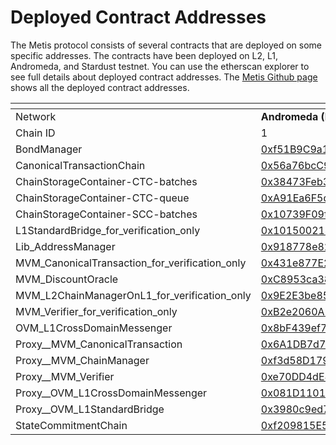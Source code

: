 # Deployed Contract Addresses

The Metis protocol consists of several contracts that are deployed on some specific addresses. The contracts have been deployed on L2, L1, Andromeda, and Stardust testnet. You can use the etherscan explorer to see full details about deployed contract addresses. The [Metis Github page](https://github.com/MetisProtocol/mvm/tree/develop/packages/contracts/deployments) shows all the deployed contract addresses.



<table data-header-hidden><thead><tr><th width="242.33333333333331"></th><th width="247"></th><th></th></tr></thead><tbody><tr><td>Network</td><td><strong>Andromeda (Mainnet)</strong></td><td><strong>Goerli (Testnet)</strong></td></tr><tr><td>Chain ID</td><td>1</td><td>5</td></tr><tr><td>BondManager</td><td><a href="https://etherscan.io/address/0xf51B9C9a1c12e7E48BEC15DC358D0C1f0d7Eb3be">0xf51B9C9a1c12e7E48BEC15DC358D0C1f0d7Eb3be</a></td><td><a href="https://goerli.etherscan.io/address/0x68c39fc25cd754009C87B3160D5Fc9c155A6dFb9">0x68c39fc25cd754009C87B3160D5Fc9c155A6dFb9</a></td></tr><tr><td>CanonicalTransactionChain</td><td><a href="https://etherscan.io/address/0x56a76bcC92361f6DF8D75476feD8843EdC70e1C9">0x56a76bcC92361f6DF8D75476feD8843EdC70e1C9</a></td><td><a href="https://goerli.etherscan.io/address/0x6Aec60fc997B4e2931b892398517b56F7b3C48Dd">0x6Aec60fc997B4e2931b892398517b56F7b3C48Dd</a></td></tr><tr><td>ChainStorageContainer-CTC-batches</td><td><a href="https://etherscan.io/address/0x38473Feb3A6366757A249dB2cA4fBB2C663416B7">0x38473Feb3A6366757A249dB2cA4fBB2C663416B7</a></td><td><a href="https://goerli.etherscan.io/address/0x6782E5641Ba2D8036Db827B42744f0a93Dd45f07">0x6782E5641Ba2D8036Db827B42744f0a93Dd45f07</a></td></tr><tr><td>ChainStorageContainer-CTC-queue</td><td><a href="https://etherscan.io/address/0xA91Ea6F5d1EDA8e6686639d6C88b309cF35D2E57">0xA91Ea6F5d1EDA8e6686639d6C88b309cF35D2E57</a></td><td><a href="https://goerli.etherscan.io/address/0x65d84E31C6958D6b46686DDfe894Dd35B8876F11">0x65d84E31C6958D6b46686DDfe894Dd35B8876F11</a></td></tr><tr><td>ChainStorageContainer-SCC-batches</td><td><a href="https://etherscan.io/address/0x10739F09f6e62689c0aA8A1878816de9e166d6f9">0x10739F09f6e62689c0aA8A1878816de9e166d6f9</a></td><td><a href="https://goerli.etherscan.io/address/0x553417fEB2B366c7a4f9aAa2C8B9330CAFfd95E4">0x553417fEB2B366c7a4f9aAa2C8B9330CAFfd95E4</a></td></tr><tr><td>L1StandardBridge_for_verification_only</td><td><a href="https://etherscan.io/address/0x101500214981e7A5Ad2334D8404eaF365C2c3113">0x101500214981e7A5Ad2334D8404eaF365C2c3113</a></td><td><a href="https://goerli.etherscan.io/address/0x55d3fE19b97D5f948aE277056c1F96fe18E8B0c0">0x55d3fE19b97D5f948aE277056c1F96fe18E8B0c0</a></td></tr><tr><td>Lib_AddressManager</td><td><a href="https://etherscan.io/address/0x918778e825747a892b17C66fe7D24C618262867d">0x918778e825747a892b17C66fe7D24C618262867d</a></td><td><a href="https://goerli.etherscan.io/address/0x0C40f1f7A3B348F8e223F25e9d5808eA5FB43349">0x0C40f1f7A3B348F8e223F25e9d5808eA5FB43349</a></td></tr><tr><td>MVM_CanonicalTransaction_for_verification_only</td><td><a href="https://etherscan.io/address/0x431e877E216714647a4DCcEFFC03d7B4Fd4B825E">0x431e877E216714647a4DCcEFFC03d7B4Fd4B825E</a></td><td><a href="https://goerli.etherscan.io/address/0x174eADC85E3B39F48bD378bc63301247854E9385">0x174eADC85E3B39F48bD378bc63301247854E9385</a></td></tr><tr><td>MVM_DiscountOracle</td><td><a href="https://etherscan.io/address/0xC8953ca384b4AdC8B1b11B030Afe2F05471664b0">0xC8953ca384b4AdC8B1b11B030Afe2F05471664b0</a></td><td><a href="https://goerli.etherscan.io/address/0xd6274CEA1fD5a84b30bbC851DF6c73A5D1A78A32">0xd6274CEA1fD5a84b30bbC851DF6c73A5D1A78A32</a></td></tr><tr><td>MVM_L2ChainManagerOnL1_for_verification_only</td><td><a href="https://etherscan.io/address/0x9E2E3be85df5Ca63DE7674BA64ffD564075f3B48">0x9E2E3be85df5Ca63DE7674BA64ffD564075f3B48</a></td><td><a href="https://goerli.etherscan.io/address/0x828c94303251ee2A66d4aEC2714500384453307F">0x828c94303251ee2A66d4aEC2714500384453307F</a></td></tr><tr><td>MVM_Verifier_for_verification_only</td><td><a href="https://etherscan.io/address/0xB2e2060A179e67cA4299Cc79fA337B98791DE069">0xB2e2060A179e67cA4299Cc79fA337B98791DE069</a></td><td><a href="https://goerli.etherscan.io/address/0x538c6E5C076f8d752F5fBad308a381A370092579">0x538c6E5C076f8d752F5fBad308a381A370092579</a></td></tr><tr><td>OVM_L1CrossDomainMessenger</td><td><a href="https://etherscan.io/address/0x8bF439ef7167023F009E24b21719Ca5f768Ecb36">0x8bF439ef7167023F009E24b21719Ca5f768Ecb36</a></td><td><a href="https://goerli.etherscan.io/address/0x2562Fbe25611C70e7674fb6bc1268F26D484C8F8">0x2562Fbe25611C70e7674fb6bc1268F26D484C8F8</a></td></tr><tr><td>Proxy__MVM_CanonicalTransaction</td><td><a href="https://etherscan.io/address/0x6A1DB7d799FBA381F2a518cA859ED30cB8E1d41a">0x6A1DB7d799FBA381F2a518cA859ED30cB8E1d41a</a></td><td><a href="https://goerli.etherscan.io/address/0x9257d9d478fb71B98Cc2d1866B1A8C504a8B64C7">0x9257d9d478fb71B98Cc2d1866B1A8C504a8B64C7</a></td></tr><tr><td>Proxy__MVM_ChainManager</td><td><a href="https://etherscan.io/address/0xf3d58D1794f2634d6649a978f2dc093898FEEBc0">0xf3d58D1794f2634d6649a978f2dc093898FEEBc0</a></td><td><a href="https://goerli.etherscan.io/address/0xE11986E6dDE546294b43f1eCc7181749322E89bf">0xE11986E6dDE546294b43f1eCc7181749322E89bf</a></td></tr><tr><td>Proxy__MVM_Verifier</td><td><a href="https://etherscan.io/address/0xe70DD4dE81D282B3fa92A6700FEE8339d2d9b5cb">0xe70DD4dE81D282B3fa92A6700FEE8339d2d9b5cb</a></td><td><a href="https://goerli.etherscan.io/address/0x7ae231F97dd9EFFBE1F84474c050F124074Fb45e">0x7ae231F97dd9EFFBE1F84474c050F124074Fb45e</a></td></tr><tr><td>Proxy__OVM_L1CrossDomainMessenger</td><td><a href="https://etherscan.io/address/0x081D1101855bD523bA69A9794e0217F0DB6323ff">0x081D1101855bD523bA69A9794e0217F0DB6323ff</a></td><td><a href="https://goerli.etherscan.io/address/0x914Aed79Cd083B5043C75A90616CC2A0477bf86c">0x914Aed79Cd083B5043C75A90616CC2A0477bf86c</a></td></tr><tr><td>Proxy__OVM_L1StandardBridge</td><td><a href="https://etherscan.io/address/0x3980c9ed79d2c191A89E02Fa3529C60eD6e9c04b">0x3980c9ed79d2c191A89E02Fa3529C60eD6e9c04b</a></td><td><a href="https://goerli.etherscan.io/address/0xCF7257A86A5dBba34bAbcd2680f209eb9a05b2d2">0xCF7257A86A5dBba34bAbcd2680f209eb9a05b2d2</a></td></tr><tr><td>StateCommitmentChain</td><td><a href="https://etherscan.io/address/0xf209815E595Cdf3ed0aAF9665b1772e608AB9380">0xf209815E595Cdf3ed0aAF9665b1772e608AB9380</a></td><td><a href="https://goerli.etherscan.io/address/0xd7344Cd0cC2C1A4c208B87fF227aDd1A576ac397">0xd7344Cd0cC2C1A4c208B87fF227aDd1A576ac397</a></td></tr></tbody></table>
